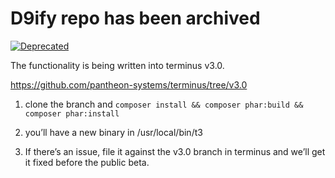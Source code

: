 # D9ify repo has been archived

[![Deprecated](https://img.shields.io/badge/Pantheon-Deprecated-yellow?logo=pantheon&color=FFDC28)](https://pantheon.io/docs/oss-support-levels#deprecated)

The functionality is being written into terminus v3.0.

https://github.com/pantheon-systems/terminus/tree/v3.0

1. clone the branch and `composer install && composer phar:build && composer phar:install`

2. you’ll have a new binary in /usr/local/bin/t3

3. If there’s an issue, file it against the v3.0 branch in terminus and we’ll get it fixed before the public beta.


